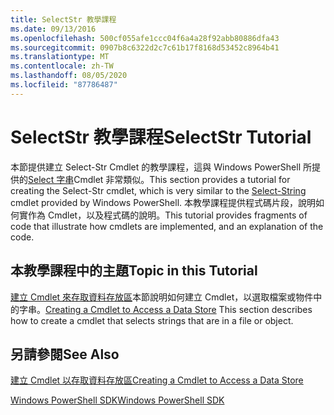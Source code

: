```yaml
---
title: SelectStr 教學課程
ms.date: 09/13/2016
ms.openlocfilehash: 500cf055afe1ccc04f6a4a28f92abb80886dfa43
ms.sourcegitcommit: 0907b8c6322d2c7c61b17f8168d53452c8964b41
ms.translationtype: MT
ms.contentlocale: zh-TW
ms.lasthandoff: 08/05/2020
ms.locfileid: "87786487"
---
```

# <a name="selectstr-tutorial"></a><span data-ttu-id="02585-102">SelectStr 教學課程</span><span class="sxs-lookup"><span data-stu-id="02585-102">SelectStr Tutorial</span></span>

<span data-ttu-id="02585-103">本節提供建立 Select-Str Cmdlet 的教學課程，這與 Windows PowerShell 所提供的[Select 字串](/powershell/module/microsoft.powershell.utility/select-string)Cmdlet 非常類似。</span><span class="sxs-lookup"><span data-stu-id="02585-103">This section provides a tutorial for creating the Select-Str cmdlet, which is very similar to the [Select-String](/powershell/module/microsoft.powershell.utility/select-string) cmdlet provided by Windows PowerShell.</span></span> <span data-ttu-id="02585-104">本教學課程提供程式碼片段，說明如何實作為 Cmdlet，以及程式碼的說明。</span><span class="sxs-lookup"><span data-stu-id="02585-104">This tutorial provides fragments of code that illustrate how cmdlets are implemented, and an explanation of the code.</span></span>

## <a name="topic-in-this-tutorial"></a><span data-ttu-id="02585-105">本教學課程中的主題</span><span class="sxs-lookup"><span data-stu-id="02585-105">Topic in this Tutorial</span></span>

<span data-ttu-id="02585-106">[建立 Cmdlet 來存取資料存放區](./creating-a-cmdlet-to-access-a-data-store.md)本節說明如何建立 Cmdlet，以選取檔案或物件中的字串。</span><span class="sxs-lookup"><span data-stu-id="02585-106">[Creating a Cmdlet to Access a Data Store](./creating-a-cmdlet-to-access-a-data-store.md) This section describes how to create a cmdlet that selects strings that are in a file or object.</span></span>

## <a name="see-also"></a><span data-ttu-id="02585-107">另請參閱</span><span class="sxs-lookup"><span data-stu-id="02585-107">See Also</span></span>

[<span data-ttu-id="02585-108">建立 Cmdlet 以存取資料存放區</span><span class="sxs-lookup"><span data-stu-id="02585-108">Creating a Cmdlet to Access a Data Store</span></span>](./creating-a-cmdlet-to-access-a-data-store.md)

[<span data-ttu-id="02585-109">Windows PowerShell SDK</span><span class="sxs-lookup"><span data-stu-id="02585-109">Windows PowerShell SDK</span></span>](../windows-powershell-reference.md)
